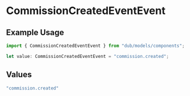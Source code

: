 # CommissionCreatedEventEvent

## Example Usage

```typescript
import { CommissionCreatedEventEvent } from "dub/models/components";

let value: CommissionCreatedEventEvent = "commission.created";
```

## Values

```typescript
"commission.created"
```